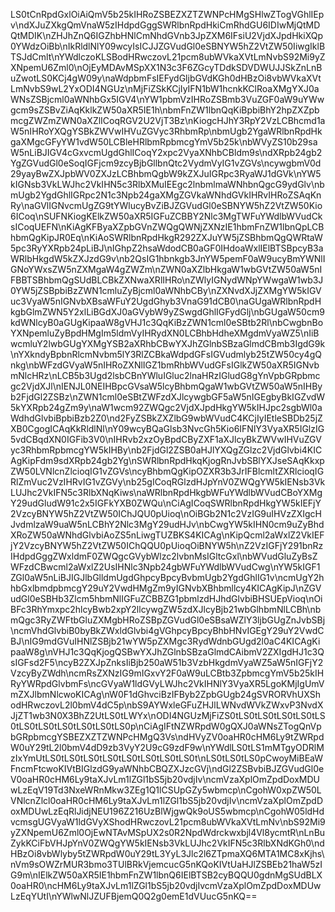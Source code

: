 LS0tCnRpdGxlOiAiQmV5b25kIHRoZSBEZXZTZWNPcHMgSHlwZTogVGhlIEpv\ndXJuZXkgQmVnaW5zIHdpdGggSWRlbnRpdHkiCmRhdGU6IDIwMjQtMDQtMDIK\nZHJhZnQ6IGZhbHNlCmNhdGVnb3JpZXM6IFsiU2VjdXJpdHkiXQp0YWdzOiBb\nIkRldlNlY09wcyIsICJJZGVudGl0eSBNYW5hZ2VtZW50IiwgIklBTSJdCmlt\nYWdlczoKLSBodHRwczovL21pcm8ubWVkaXVtLmNvbS92Mi9yZXNpemU6Zml0\nOjEyMDAvMSpXX1N3c3F6ZGcyTDdkSDVDWUJJSkZnLnBuZwotLS0KCj4gW09y\naWdpbmFsIEFydGljbGVdKGh0dHBzOi8vbWVkaXVtLmNvbS9wL2YxODI4NGUz\nMjFiZSkKCjIyIFN1bW1hcnkKClRoaXMgYXJ0aWNsZSBjcml0aWNhbGx5IGV4\nYW1pbmVzIHRoZSBmb3VuZGF0aW9uYWwgcm9sZSBvZiAqKklkZW50aXR5IE1h\nbmFnZW1lbnQqKiBpbiBhY2hpZXZpbmcgZWZmZWN0aXZlICoqRGV2U2VjT3Bz\nKiogcHJhY3RpY2VzLCBhcmd1aW5nIHRoYXQgYSBkZWVwIHVuZGVyc3RhbmRp\nbmUgb2YgaWRlbnRpdHkgaXMgcGFyYW1vdW50LCBleHRlbmRpbmcgYmV5b25k\nbWVyZS10b29saW5nLiBJIGV4cGxvcmUgdGhlICoqY2xpc2VyaXNhbCBldm9s\ndXRpb24gb2YgZGVudGl0eSoqIGFjcm9zcyBjbGllbnQtc2VydmVyIG1vZGVs\ncywgbmV0d29yayBwZXJpbWV0ZXJzLCBhbmQgbW9kZXJuIGRpc3RyaWJ1dGVk\nYW5kIGNsb3VkLWJhc2VkIHN5c3RlbXMuIEEgc2lnbmlmaWNhbnQgcG9ydGlv\nbmUgb2YgdGhlIGRpc2N1c3Npb24gaXMgZGVkaWNhdGVkIHRvIHRoZSAqKnRy\naGVlIGNvcmUgZG9tYWlucyBvZiBJZGVudGl0eSBNYW5hZ2VtZW50Kio6ICoq\nSUFNKiogKElkZW50aXR5IGFuZCBBY2Nlc3MgTWFuYWdlbWVudCksICoqUEFN\nKiAgKFByaXZpbGVnZWQgQWNjZXNzIE1hbmFnZW1lbnQpLCBhbmQgKipJR0Eq\nKiAoSWRlbnRpdHkgR292ZXJuYW5jZSBhbmQgQWRtaW5pc3RyYXRpb24pLiBJ\nIGhpZ2hsaWdodCB0aGF0IHdoaWxlIElBTSBpcyB3aWRlbHkgdW5kZXJzdG9v\nb2QsIG1hbnkgb3JnYW5pemF0aW9ucyBmYWNlIGNoYWxsZW5nZXMgaW4gZWZm\nZWN0aXZlbHkgaW1wbGVtZW50aW5nIFBBTSBhbmQgSUdBLCBkZXNwaXRlIHRo\nZWlyIGNydWNpYWwgaW1wb3J0YW5jZSBpbiBzZWN1cmluZyBjcml0aWNhbCBy\nZXNvdXJjZXMgYW5kIGVuc3VyaW5nIGNvbXBsaWFuY2UgdGhyb3VnaG91dCB0\naGUgaWRlbnRpdHkgbGlmZWN5Y2xlLiBGdXJ0aGVybW9yZSwgdGhlIGFydGlj\nbGUgaW50cm9kdWNlcyB0aGUgKipaaW8gVHJ1c3QqKiBzZWN1cml0eSBtb2Rl\nbCwgbnBoYXNpemluZyBpdHMgIm5ldmVyIHRydXN0LCBhbHdheXMgdmVyaWZ5\nIiBwcmluY2lwbGUgYXMgYSB2aXRhbCBwYXJhZGlnbSBzaGlmdCBmb3IgdG9k\nYXkndyBpbnRlcmNvbm5lY3RlZCBkaWdpdGFsIGVudmlyb25tZW50cy4gQnkg\nbWFzdGVyaW5nIHRoZXNlIGZ1bmRhbWVudGFsIGlkZW50aXR5IGNvbmNlcHRz\nLCB5b3Ugd2lsbCBnYWluIGluc2lnaHRzIGludG8gYnVpbGRpbmcgc2VjdXJl\nIENJL0NEIHBpcGVsaW5lcyBhbmQgaW1wbGVtZW50aW5nIHByb2FjdGl2ZSBz\nZWN1cml0eSBtZWFzdXJlcywgbGF5aW5nIGEgbyBkIGZvdW5kYXRpb24gZm9y\naW1wcm92ZWQgc2VjdXJpdHkgYW5kIHJpc2sgbWl0aWdhdGlvbiBpbiBzb2Z0\nd2FyZSBkZXZlbG9wbWVudC4KCjIyIEtleSBDb25jZXB0CgogICAqKkRldlNl\nY09wcyBQaGlsb3NvcGh5Kio6IFNlY3VyaXR5IGlzIG5vdCBqdXN0IGFib3V0\nIHRvb2xzOyBpdCByZXF1aXJlcyBkZWVwIHVuZGVyc3RhbmRpbmcgYW5kIHBy\nb2FjdGl2ZSB0aHJlYXQgZGlzc2VjdGlvbi4KICAgKipFdm9sdXRpb24gb2Yg\nSWRlbnRpdHkqKjogRnJvbSBlYXJseSAqKkxpZW50LVNlcnZlcioqIG1vZGVs\ncyBhbmQgKipOZXR3b3JrIFBlcmltZXRlcioqIGRlZmVuc2VzIHRvIG1vZGVy\nb25gICoqRGlzdHJpYnV0ZWQgYW5kIENsb3VkLUJhc2VkIFN5c3RlbXNqKiws\naWRlbnRpdHkgbWFuYWdlbWVudCBoYXMgY29udGludW91c2x5IGFkYXB0ZWQu\nCiAgICoqSWRlbnRpdHkgYW5kIEFjY2VzcyBNYW5hZ2VtZW50IChJQU0pUioq\nOiBGb2N1c2VzIG9uIHVzZXIgcHJvdmlzaW9uaW5nLCBhY2Nlc3MgY29udHJv\nbCwgYW5kIHN0cm9uZyBhdXRoZW50aWNhdGlvbiAoZS5nLiwgTUZBKS4KICAg\nKipQcml2aWxlZ2VkIEFjY2VzcyBNYW5hZ2VtZW50IChQQU0pUioqOiBNYW5h\nZ2VzIGFjY291bnRzIHdpdGggZWxldmF0ZWQgcGVybWlzc2lvbnMsIGltcGxl\nbWVudGluZyBsZWFzdCBwcml2aWxlZ2UsIHNlc3Npb24gbWFuYWdlbWVudCwg\nYW5kIGF1ZGl0aW5nLiBJIGJlbGlldmUgdGhpcyBpcyBvbmUgb2YgdGhlIG1v\ncmUgY2hhbGxlbmdpbmcgY29uY2VwdHMgZm9yIGNvbXBhbmllcy4KICAgKipJ\nZGVudGl0eSBHb3Zlcm5hbmNlIGFuZCBBZG1pbmlzdHJhdGlvbiBHSUEpVioq\nOiBFc3RhYmxpc2hlcyBwb2xpY2llcywgZW5zdXJlcyBjb21wbGlhbmNlLCBh\nbmQgc3RyZWFtbGluZXMgbHRoZSBpZGVudGl0eSBsaWZlY3ljbGUgZnJvbSBj\ncmVhdGlvbiB0byBkZWxldGlvbi4gVGhpcyBpcyBhbHNvIGEgY29uY2VwdCBJ\nIG9mdGVuIHNlZSBjb21wYW5pZXMgc3RydWdnbGUgd2l0aC4KICAgKipaaW8g\nVHJ1c3QqKjogQSBwYXJhZGlnbSBzaGlmdCAibmV2ZXIgdHJ1c3QsIGFsd2F5\ncyB2ZXJpZnksIiBjb250aW51b3VzbHkgdmVyaWZ5aW5nIGFjY2VzcyByZWdh\ncmRsZXNzIG9mIGxvY2F0aW9uLCBtb3ZpbmcgYmV5b25kIHRyYWRpdGlvbmFs\ncGVyaW1ldGVyLWJhc2VkIHNlY3VyaXR5LgoKMjIgUmVmZXJlbmNlcwoKICAg\nW0F1dGhvciBzIFByb2ZpbGUgb24gSVRORVhUXShodHRwczovL2l0bmV4dC5p\nbS9AYWxleGFuZHJlLWNvdWVkZWxvP3NvdXJjZT1wb3N0X3BhZ2UtLS0tLWYx\nODI4NGUzMjFiZS0tLS0tLS0tLS0tLS0tLS0tLS0tLS0tLS0tLS0tLS0tLS0p\nCiAgIFtNZWRpdW0gQXJ0aWNsZTogQnVpbGRpbmcgYSBEZXZTZWNPcHMgQ3Vs\ndHVyZV0oaHR0cHM6Ly9tZWRpdW0uY29tL2l0bmV4dD9zb3VyY2U9cG9zdF9w\nYWdlLS0tLS1mMTgyODRlMzIxYmUtLS0tLS0tLS0tLS0tLS0tLS0tLS0tLS0t\nLS0tLS0tLS0pCwoyMiBEaWFncmFtcwoKIVtBIGlzdG9yaWNhbCBQZXJzcGVj\ndGl2ZSBvbiBJZGVudGl0eV0oaHR0cHM6Ly9taXJvLm1lZGl1bS5jb20vdjIv\ncmVzaXplOmZpdDoxMDUwLzEqV19Td3NxeWRnMkw3ZEg1Q1lCSUpGZy5wbmcp\nCgohW0xpZW50LVNlcnZlcl0oaHR0cHM6Ly9taXJvLm1lZGl1bS5jb20vdjIv\ncmVzaXplOmZpdDoxMDUwLzEqRlJidjNEU196Z216UzBlWjgwQk9oUS5wbmcp\nCgohW05ldHdvcmsgUGVyaW1ldGVyXShodHRwczovL21pcm8ubWVkaXVtLmNv\nbS92Mi9yZXNpemU6Zml0OjEwNTAvMSpUX2s0R2NpdWdrckwxbjl4Vl8ycmtR\nLnBuZykKCiFbVHJpYnV0ZWQgYW5kIENsb3VkLUJhc2VkIFN5c3RlbXNdKGh0\ndHBzOi8vbWlyby5tZWRpdW0uY29tL3YyL3Jlc2l6ZTpmaXQ6MTA1MC8xKjhs\nVm9sOWZrMUR3bmo3TUlBRkVjemcucG5nKQoKIVtUaHJlZSBEb21haW5zIG9m\nIElkZW50aXR5IE1hbmFnZW1lbnQ6IElBTSB2cyBQQU0gdnMgSUdBLX0oaHR0\ncHM6Ly9taXJvLm1lZGl1bS5jb20vdjIvcmVzaXplOmZpdDoxMDUwLzEqYUtI\nYWlwNlJZUFBjemQ0Q2g0emE1dVUucG5nKQ==